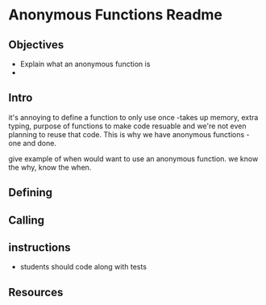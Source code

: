 # Anonymous Functions Readme

## Objectives
+ Explain what an anonymous function is
+

## Intro
it's annoying to define a function to only use once -takes up memory, extra typing, purpose of functions to make code resuable and we're not even planning to reuse that code. This is why we have anonymous functions - one and done.

give example of when would want to use an anonymous function. we know the why, know the when.

## Defining


## Calling

## instructions
+ students should code along with tests

## Resources

